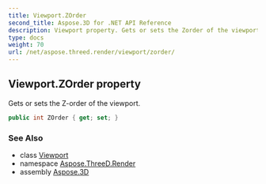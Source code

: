 ```yaml
---
title: Viewport.ZOrder
second_title: Aspose.3D for .NET API Reference
description: Viewport property. Gets or sets the Zorder of the viewport
type: docs
weight: 70
url: /net/aspose.threed.render/viewport/zorder/
---
```

## Viewport.ZOrder property

Gets or sets the Z-order of the viewport.

```csharp
public int ZOrder { get; set; }
```

### See Also

* class [Viewport](../)
* namespace [Aspose.ThreeD.Render](../../viewport/)
* assembly [Aspose.3D](../../../)


